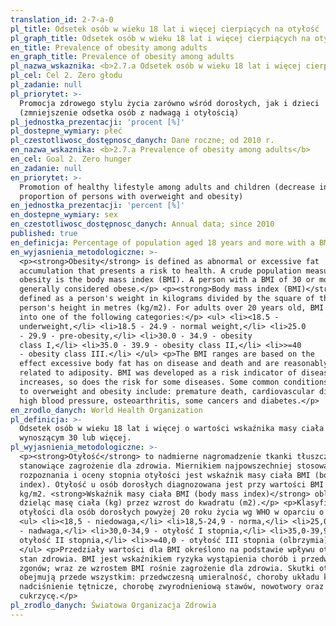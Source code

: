 ```yaml
---
translation_id: 2-7-a-0
pl_title: Odsetek osób w wieku 18 lat i więcej cierpiących na otyłość
pl_graph_title: Odsetek osób w wieku 18 lat i więcej cierpiących na otyłość
en_title: Prevalence of obesity among adults
en_graph_title: Prevalence of obesity among adults
pl_nazwa_wskaznika: <b>2.7.a Odsetek osób w wieku 18 lat i więcej cierpiących na otyłość</b>
pl_cel: Cel 2. Zero głodu
pl_zadanie: null
pl_priorytet: >-
  Promocja zdrowego stylu życia zarówno wśród dorosłych, jak i dzieci
  (zmniejszenie odsetka osób z nadwagą i otyłością)
pl_jednostka_prezentacji: 'procent [%]'
pl_dostepne_wymiary: płeć
pl_czestotliwosc_dostępnosc_danych: Dane roczne; od 2010 r.
en_nazwa_wskaznika: <b>2.7.a Prevalence of obesity among adults</b>
en_cel: Goal 2. Zero hunger
en_zadanie: null
en_priorytet: >-
  Promotion of healthy lifestyle among adults and children (decrease in
  proportion of persons with overweight and obesity)
en_jednostka_prezentacji: 'percent [%]'
en_dostepne_wymiary: sex
en_czestotliwosc_dostępnosc_danych: Annual data; since 2010
published: true
en_definicja: Percentage of population aged 18 years and more with a BMI equal 30 or more.
en_wyjasnienia_metodologiczne: >-
  <p><strong>Obesity</strong> is defined as abnormal or excessive fat
  accumulation that presents a risk to health. A crude population measure of
  obesity is the body mass index (BMI). A person with a BMI of 30 or more is
  generally considered obese.</p> <p><strong>Body mass index (BMI)</strong> is
  defined as a person's weight in kilograms divided by the square of the
  person's height in metres (kg/m2). For adults over 20 years old, BMI falls
  into one of the following categories:</p> <ul> <li><18.5 -
  underweight,</li> <li>18.5 - 24.9 - normal weight,</li> <li>25.0
  - 29.9 - pre-obesity,</li> <li>30.0 - 34.9 - obesity
  class I,</li> <li>35.0 - 39.9 - obesity class II,</li> <li>>=40
  - obesity class III.</li> </ul> <p>The BMI ranges are based on the
  effect excessive body fat has on disease and death and are reasonably well
  related to adiposity. BMI was developed as a risk indicator of disease; as BMI
  increases, so does the risk for some diseases. Some common conditions related
  to overweight and obesity include: premature death, cardiovascular diseases,
  high blood pressure, osteoarthritis, some cancers and diabetes.</p>
en_zrodlo_danych: World Health Organization
pl_definicja: >-
  Odsetek osób w wieku 18 lat i więcej o wartości wskaźnika masy ciała (BMI)
  wynoszącym 30 lub więcej.
pl_wyjasnienia_metodologiczne: >-
  <p><strong>Otyłość</strong> to nadmierne nagromadzenie tkanki tłuszczowej,
  stanowiące zagrożenie dla zdrowia. Miernikiem najpowszechniej stosowanym do
  rozpoznania i oceny stopnia otyłości jest wskaźnik masy ciała BMI (body mass
  index). Otyłość u osób dorosłych diagnozowana jest przy wartości BMI 30,0
  kg/m2. <strong>Wskaźnik masy ciała BMI (body mass index)</strong> oblicza się
  dzieląc masę ciała (kg) przez wzrost do kwadratu (m2).</p> <p>Klasyfikacja
  otyłości dla osób dorosłych powyżej 20 roku życia wg WHO w oparciu o BMI:</p>
  <ul> <li><18,5 - niedowaga,</li> <li>18,5-24,9 - norma,</li> <li>25,0-29,9
  - nadwaga,</li> <li>30,0-34,9 - otyłość I stopnia,</li> <li>35,0-39,9 -
  otyłość II stopnia,</li> <li>>=40,0 - otyłość III stopnia (olbrzymia).</li>
  </ul> <p>Przedziały wartości dla BMI określono na podstawie wpływu otyłości na
  stan zdrowia. BMI jest wskaźnikiem ryzyka wystąpienia chorób i przedwczesnych
  zgonów; wraz ze wzrostem BMI rośnie zagrożenie dla zdrowia. Skutki otyłości
  obejmują przede wszystkim: przedwczesną umieralność, choroby układu krążenia,
  nadciśnienie tętnicze, chorobę zwyrodnieniową stawów, nowotwory oraz
  cukrzycę.</p>
pl_zrodlo_danych: Światowa Organizacja Zdrowia
---
```

